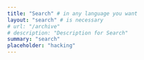 ```yaml
---
title: "Search" # in any language you want
layout: "search" # is necessary
# url: "/archive"
# description: "Description for Search"
summary: "search"
placeholder: "hacking"
---
```

